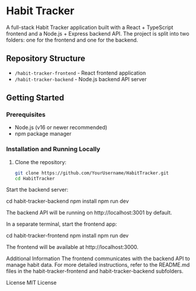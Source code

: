 # Habit Tracker

A full-stack Habit Tracker application built with a React + TypeScript frontend and a Node.js + Express backend API. The project is split into two folders: one for the frontend and one for the backend.

## Repository Structure

- `/habit-tracker-frontend` - React frontend application
- `/habit-tracker-backend` - Node.js backend API server

## Getting Started

### Prerequisites

- Node.js (v16 or newer recommended)
- npm package manager

### Installation and Running Locally

1. Clone the repository:

   ```bash
   git clone https://github.com/YourUsername/HabitTracker.git
   cd HabitTracker

Start the backend server:


cd habit-tracker-backend
npm install
npm run dev

The backend API will be running on http://localhost:3001 by default.

In a separate terminal, start the frontend app:


cd habit-tracker-frontend
npm install
npm run dev

The frontend will be available at http://localhost:3000.

Additional Information
The frontend communicates with the backend API to manage habit data. For more detailed instructions, refer to the README.md files in the habit-tracker-frontend and habit-tracker-backend subfolders.

License
MIT License

